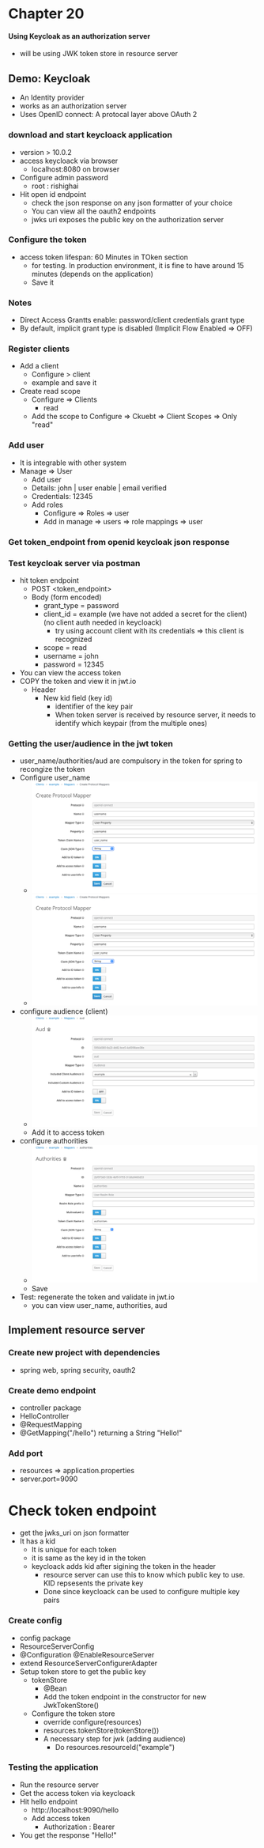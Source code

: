 # Chapter 20

#### Using Keycloak as an authorization server

- will be using JWK token store in resource server

## Demo: Keycloak

- An Identity provider
- works as an authorization server
- Uses OpenID connect: A protocal layer above OAuth 2

### download and start keycloack application

- version > 10.0.2
- access keycloack via browser
    - localhost:8080 on browser
- Configure admin password
    - root : rishighai
- Hit open id endpoint
    - check the json response on any json formatter of your choice
    - You can view all the oauth2 endpoints
    - jwks uri exposes the public key on the authorization server

### Configure the token

- access token lifespan: 60 Minutes in TOken section
    - for testing. In production environment, it is fine to have around 15 minutes (depends on the application)
    - Save it

### Notes

- Direct Access Grantts enable: password/client credentials grant type
- By default, implicit grant type is disabled (Implicit Flow Enabled => OFF)

### Register clients

- Add a client
    - Configure > client
    - example and save it
- Create read scope
    - Configure => Clients
        - read
    - Add the scope to Configure => Ckuebt => Client Scopes => Only "read"

### Add user

- It is integrable with other system
- Manage => User
    - Add user
    - Details: john | user enable | email verified
    - Credentials: 12345
    - Add roles
        - Configure => Roles => user
        - Add in manage => users => role mappings => user

### Get token_endpoint from openid keycloak json response

### Test keycloak server via postman

- hit token endpoint
    - POST <token_endpoint>
    - Body (form encoded)
        - grant_type = password
        - client_id = example (we have not added a secret for the client) (no client auth needed in keycloack)
            - try using account client with its credentials => this client is recognized
        - scope = read
        - username = john
        - password = 12345
- You can view the access token
- COPY the token and view it in jwt.io
    - Header
        - New kid field (key id)
            - identifier of the key pair
            - When token server is received by resource server, it needs to identify which keypair (from the multiple
              ones)

### Getting the user/audience in the jwt token

- user_name/authorities/aud are compulsory in the token for spring to recongize the token
- Configure user_name
    - ![user1.png](src/main/resources/user2.png)
    - ![user1.png](src/main/resources/user2.png)
- configure audience (client)
    - ![aud.png](src/main/resources/aud.png)
    - Add it to access token
- configure authorities
    - ![authorities.png](src/main/resources/authorities.png)
    - Save
- Test: regenerate the token and validate in jwt.io
    - you can view user_name, authorities, aud

## Implement resource server

### Create new project with dependencies

- spring web, spring security, oauth2

### Create demo endpoint

- controller package
- HelloController
- @RequestMapping
- @GetMapping("/hello") returning a String "Hello!"

### Add port

- resources => application.properties
- server.port=9090

# Check token endpoint

- get the jwks_uri on json formatter
- It has a kid
    - It is unique for each token
    - it is same as the key id in the token
    - keycloack adds kid after sigining the token in the header
        - resource server can use this to know which public key to use. KID repsesents the private key
        - Done since keycloack can be used to configure multiple key pairs

### Create config

- config package
- ResourceServerConfig
- @Configuration @EnableResourceServer
- extend ResourceServerConfigurerAdapter
- Setup token store to get the public key
    - tokenStore
        - @Bean
        - Add the token endpoint in the constructor for new JwkTokenStore()
    - Configure the token store
        - override configure(resources)
        - resources.tokenStore(tokenStore())
        - A necessary step for jwk (adding audience)
            - Do resources.resourceId("example")

### Testing the application

- Run the resource server
- Get the access token via keycloack
- Hit hello endpoint
    - http://localhost:9090/hello
    - Add access token
        - Authorization : Bearer <access-token>
- You get the response "Hello!"
